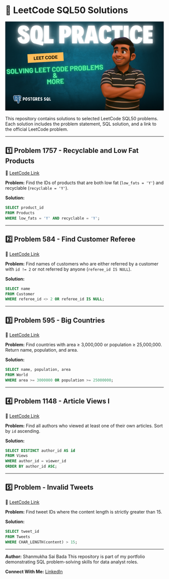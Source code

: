 # 🧠 LeetCode SQL50 Solutions

![SQL Logo](leetcodepic.png)

This repository contains solutions to selected LeetCode SQL50 problems. Each solution includes the problem statement, SQL solution, and a link to the official LeetCode problem.

---

## 1️⃣ Problem 1757 - Recyclable and Low Fat Products

🔗 [LeetCode Link](https://leetcode.com/problems/recyclable-and-low-fat-products/)

**Problem:** Find the IDs of products that are both low fat (`low_fats = 'Y'`) and recyclable (`recyclable = 'Y'`).

**Solution:**

```sql
SELECT product_id
FROM Products
WHERE low_fats = 'Y' AND recyclable = 'Y';
```

---

## 2️⃣ Problem 584 - Find Customer Referee

🔗 [LeetCode Link](https://leetcode.com/problems/find-customer-referee/)

**Problem:** Find names of customers who are either referred by a customer with `id != 2` or not referred by anyone (`referee_id IS NULL`).

**Solution:**

```sql
SELECT name
FROM Customer
WHERE referee_id <> 2 OR referee_id IS NULL;
```

---

## 3️⃣ Problem 595 - Big Countries

🔗 [LeetCode Link](https://leetcode.com/problems/big-countries/)

**Problem:** Find countries with area ≥ 3,000,000 or population ≥ 25,000,000. Return name, population, and area.

**Solution:**

```sql
SELECT name, population, area
FROM World
WHERE area >= 3000000 OR population >= 25000000;
```

---

## 4️⃣ Problem 1148 - Article Views I

🔗 [LeetCode Link](https://leetcode.com/problems/article-views-i/)

**Problem:** Find all authors who viewed at least one of their own articles. Sort by `id` ascending.

**Solution:**

```sql
SELECT DISTINCT author_id AS id
FROM Views
WHERE author_id = viewer_id
ORDER BY author_id ASC;
```

---

## 5️⃣ Problem - Invalid Tweets

🔗 [LeetCode Link](https://leetcode.com/problems/invalid-tweets/)

**Problem:** Find tweet IDs where the content length is strictly greater than 15.

**Solution:**

```sql
SELECT tweet_id
FROM Tweets
WHERE CHAR_LENGTH(content) > 15;
```

---

**Author:** Shanmukha Sai Bada
This repository is part of my portfolio demonstrating SQL problem-solving skills for data analyst roles.

**Connect With Me:** [LinkedIn](https://www.linkedin.com/in/shanmukhasai/)
